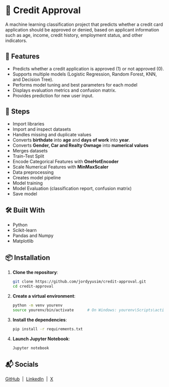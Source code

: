 # 🏦 Credit Approval
A machine learning classification project that predicts whether a credit card application should be approved or denied, based on applicant information such as age, income, credit history, employment status, and other indicators.

## 🌟 Features

- Predicts whether a credit application is approved (1) or not approved (0).
- Supports multiple models (Logistic Regression, Random Forest, KNN, and Decision Tree).
- Performs model tuning and best parameters for each model 
- Displays evaluation metrics and confusion matrix.
- Provides prediction for new user input.

## 🌟 Steps

- Import libraries
- Import and inspect datasets
- Handles missing and duplicate values
- Converts **birthdate** into **age** and **days of work** into **year**.
- Converts **Gender, Car and Realty Ownage** into **numerical values**
- Merges datasets
- Train-Test Split
- Encode Categorical Features with **OneHotEncoder**
- Scale Numerical Features with **MinMaxScaler**
- Data preprocessing 
- Creates model pipeline
- Model training
- Model Evaluation (classification report, confusion matrix)
- Save model


## 🛠️ Built With

- Python
- Scikit-learn
- Pandas and Numpy
- Matplotlib

## 📦 Installation

1. **Clone the repository**:

    ```bash
    git clone https://github.com/jordyyusim/credit-approval.git
    cd credit-approval
    ```

2. **Create a virtual environment**:

    ```bash
    python -m venv yourenv
    source yourenv/bin/activate      # On Windows: yourenv\Scripts\activate
    ```

3. **Install the dependencies**:

    ```bash
    pip install -r requirements.txt
    ```

4.  **Launch Jupyter Notebook**:

    ```bash
    Jupyter notebook
    ```   

## 📬 Socials

[GitHub](https://github.com/jordyyusim) &nbsp;|&nbsp;
[LinkedIn](https://linkedin.com/in/jordyyusim) &nbsp;|&nbsp;
[X](https://x.com/jordyyusim)
